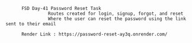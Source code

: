           FSD Day-41 Password Reset Task
                    Routes created for login, signup, forgot, and reset
                    Where the user can reset the password using the link sent to their email

          Render Link : https://password-reset-ay3q.onrender.com/
